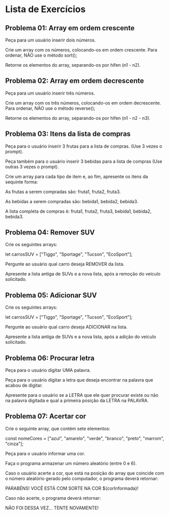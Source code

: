 # Lista de Exercícios

## Problema 01: Array em ordem crescente
Peça para um usuário inserir dois números.

Crie um array com os números, colocando-os em ordem crescente. Para ordenar, NÃO use o método sort();

Retorne os elementos do array, separando-os por hífen (n1 - n2).

## Problema 02: Array em ordem decrescente
Peça para um usuário inserir três números.

Crie um array com os três números, colocando-os em ordem decrescente. Para ordenar, NÃO use o método reverse();

Retorne os elementos do array, separando-os por hífen (n1 - n2 - n3).

## Problema 03: Itens da lista de compras
Peça para o usuário inserir 3 frutas para a lista de compras. (Use 3 vezes o prompt).

Peça também para o usuário inserir 3 bebidas para a lista de compras (Use outras 3 vezes o prompt).

Crie um array para cada tipo de item e, ao fim, apresente os itens da sequinte forma: 

As frutas a serem compradas são: fruta1, fruta2, fruta3.

As bebidas a serem compradas são: bebida1, bebida2, bebida3.

A lista completa de compras é: fruta1, fruta2, fruta3, bebida1, bebida2, bebida3.

## Problema 04: Remover SUV
Crie os seguintes arrays:

let carrosSUV = ["Tiggo", "Sportage", "Tucson", "EcoSport"];

Pergunte ao usuário qual carro deseja REMOVER da lista.

Apresente a lista antiga de SUVs e a nova lista, após a remoção do veículo solicitado.

## Problema 05: Adicionar SUV
Crie os seguintes arrays:

let carrosSUV = ["Tiggo", "Sportage", "Tucson", "EcoSport"];

Pergunte ao usuário qual carro deseja ADICIONAR na lista.

Apresente a lista antiga de SUVs e a nova lista, após a adição do veículo solicitado.

## Problema 06: Procurar letra
Peça para o usuário digitar UMA palavra.

Peça para o usuário digitar a letra que deseja encontrar na palavra que acabou de digitar.

Apresente para o usuário se a LETRA que ele quer procurar existe ou não na palavra digitada e qual a primeira posição da LETRA na PALAVRA.

## Problema 07: Acertar cor
Crie o seguinte array, que contém sete elementos:

const nomeCores = ["azul", "amarelo", "verde", "branco", "preto", "marrom", "cinza"];

Peça para o usuário informar uma cor.

Faça o programa armazenar um número aleatório (entre 0 e 6).

Caso o usuário acerte a cor, que está na posição do array que coincide com o número aleatório gerado pelo computador, o programa deverá retornar:

PARABÉNS! VOCÊ ESTÁ COM SORTE NA COR ${corInformada}!

Caso não acerte, o programa deverá retornar:

NÃO FOI DESSA VEZ... TENTE NOVAMENTE!